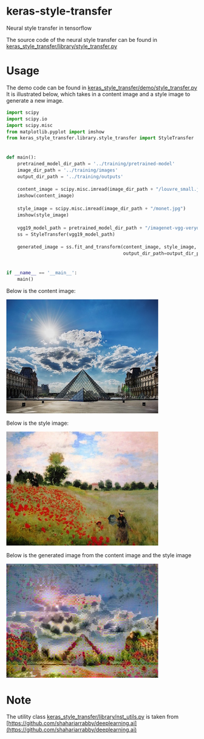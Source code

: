 # keras-style-transfer

Neural style transfer in tensorflow

The source code of the neural style transfer can be found in 
[keras_style_transfer/library/style_transfer.py](keras_style_transfer/library/style_transfer.py)

# Usage

The demo code can be found in [keras_style_transfer/demo/style_transfer.py](keras_style_transfer/demo/style_transfer.py)
It is illustrated below, which takes in a content image and a style image to generate a new image.

```python
import scipy
import scipy.io
import scipy.misc
from matplotlib.pyplot import imshow
from keras_style_transfer.library.style_transfer import StyleTransfer


def main():
    pretrained_model_dir_path = '../training/pretrained-model'
    image_dir_path = '../training/images'
    output_dir_path = '../training/outputs'

    content_image = scipy.misc.imread(image_dir_path + "/louvre_small.jpg")
    imshow(content_image)

    style_image = scipy.misc.imread(image_dir_path + "/monet.jpg")
    imshow(style_image)

    vgg19_model_path = pretrained_model_dir_path + "/imagenet-vgg-verydeep-19.mat"
    ss = StyleTransfer(vgg19_model_path)

    generated_image = ss.fit_and_transform(content_image, style_image,
                                           output_dir_path=output_dir_path)


if __name__ == '__main__':
    main()
```

Below is the content image:

![content-image](keras_style_transfer/training/images/louvre_small.jpg)

Below is the style image:

![style-image](keras_style_transfer/training/images/monet.jpg)

Below is the generated image from the content image and the style image

![generated-image](keras_style_transfer/training/outputs/generated_image.jpg)

# Note
The utility class [keras_style_transfer/library/nst_utils.py](keras_style_transfer/library/nst_utils.py) 
is taken from [https://github.com/shahariarrabby/deeplearning.ai](https://github.com/shahariarrabby/deeplearning.ai)


